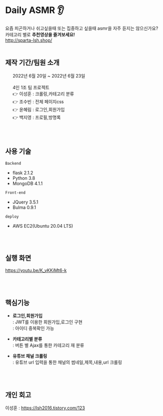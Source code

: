 #  Daily ASMR <g-emoji class="g-emoji" alias="tv" fallback-src="https://github.githubassets.com/images/icons/emoji/unicode/1f4fa.png">👂</g-emoji>
요즘 피곤하거나 쉬고싶을때 또는 집중하고 싶을때 asmr을 자주 듣지는 않으신가요?
<br>카테고리 별로 <strong>추천영상을 즐겨보세요!</strong>
<br>http://sparta-lsh.shop/
<br>
<br>
<h2>제작 기간/팀원 소개</h2>
<ul style="list-style: none;">
  <li>2022년 6월 20일 ~ 2022년 6월 23일</li>
  <br>
  <li>4인 1조 팀 프로젝트</li>
     👉 이성훈 : 크롤링,카테고리 분류
    <br>👉 조수빈 : 전체 페이지css
    <br>👉 윤혜림 : 로그인,회원가입
    <br>👉 백지영 : 프로필,방명록
 
</ul>
<br>
<br>
<h2>사용 기술</h2>

<p>
  <code>Backend</code>
</p>
<ul>
  <li>flask 2.1.2</li>
  <li>Python 3.8</li>
  <li>MongoDB 4.1.1</li>
</ul>

<p>
<code>Front-end</code>
</p>
<ul>
  <li>JQuery 3.5.1</li>
  <li>Bulma 0.9.1</li>
</ul>

<p>
  <code>deploy</code>
</p>
<ul>
  <li>AWS EC2(Ubuntu 20.04 LTS)</li>
</ul>
  
<br>
<br>
<h2>실행 화면</h2>

https://youtu.be/K_vKKiMt6-k

<br>
<br>
<h2>핵심기능</h2>
<ul>
  <li>
    <p>
      <strong>로그인,회원가입</strong>
      <br>
      : JWT를 이용한 회원가입,로그인 구현 
      <br>
      : 아이디 중복확인 가능 
    </p>
  </li>
  <li>
    <p>
      <strong>카테고리별 분류</strong>
      <br>
      : 버튼 별 Ajax를 통한 카테고리 재 분류 
    </p>
  </li>
  <li>
    <p>
      <strong>유튜브 채널 크롤링</strong>
      <br>
      : 유튜브 url 입력을 통한 채널의 썸네일,제목,내용,url 크롤링 
    </p>
  </li>
</ul>



<br>
<br>
<h2>개인 회고</h2>
<p>
  이성훈 : <a href="https://lsh2016.tistory.com/123">https://lsh2016.tistory.com/123
</p>

  
